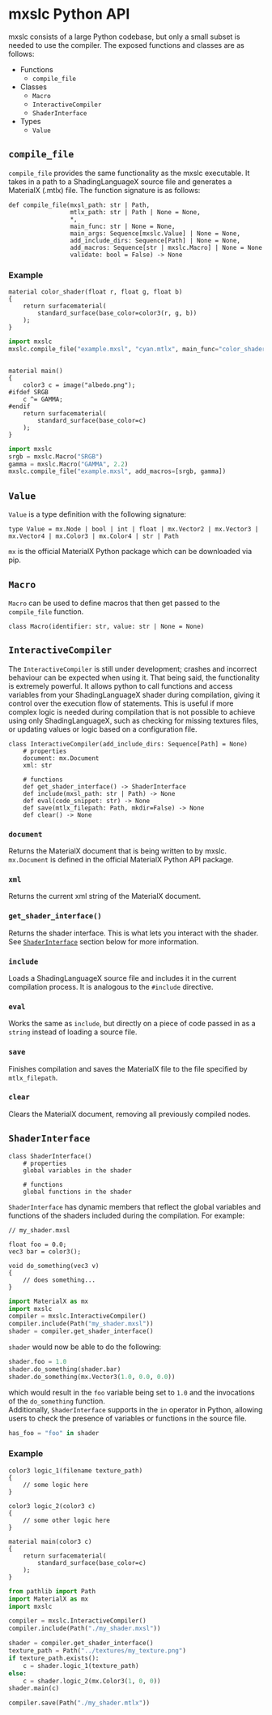 # mxslc Python API

mxslc consists of a large Python codebase, but only a small subset is needed to use the compiler. The exposed functions and classes are as follows:  
* Functions  
  - `compile_file`
* Classes  
  - `Macro`  
  - `InteractiveCompiler`
  - `ShaderInterface`
* Types  
  - `Value`  

## `compile_file`
`compile_file` provides the same functionality as the mxslc executable. It takes in a path to a ShadingLanguageX source file and generates a MaterialX (.mtlx) file. The function signature is as follows:
```
def compile_file(mxsl_path: str | Path,
                 mtlx_path: str | Path | None = None,
                 *,
                 main_func: str | None = None,
                 main_args: Sequence[mxslc.Value] | None = None,
                 add_include_dirs: Sequence[Path] | None = None,
                 add_macros: Sequence[str | mxslc.Macro] | None = None
                 validate: bool = False) -> None
```

### Example

```
material color_shader(float r, float g, float b)
{
    return surfacematerial(
        standard_surface(base_color=color3(r, g, b))
    );
}
```
```python
import mxslc
mxslc.compile_file("example.mxsl", "cyan.mtlx", main_func="color_shader", main_args=[0.0, 1.0, 1.0])
```  

![]()
  
```
material main()
{
    color3 c = image("albedo.png");
#ifdef SRGB
    c ^= GAMMA;
#endif
    return surfacematerial(
        standard_surface(base_color=c)
    );
}
```
```python
import mxslc
srgb = mxslc.Macro("SRGB")
gamma = mxslc.Macro("GAMMA", 2.2)
mxslc.compile_file("example.mxsl", add_macros=[srgb, gamma])
```

## `Value`

`Value` is a type definition with the following signature:
```
type Value = mx.Node | bool | int | float | mx.Vector2 | mx.Vector3 | mx.Vector4 | mx.Color3 | mx.Color4 | str | Path
```
`mx` is the official MaterialX Python package which can be downloaded via pip.

## `Macro`

`Macro` can be used to define macros that then get passed to the `compile_file` function.
```
class Macro(identifier: str, value: str | None = None)
```

## `InteractiveCompiler`

The `InteractiveCompiler` is still under development; crashes and incorrect behaviour can be expected when using it. That being said, the functionality is extremely powerful. It allows python to call functions and access variables from your ShadingLanguageX shader during compilation, giving it control over the execution flow of statements. This is useful if more complex logic is needed during compilation that is not possible to achieve using only ShadingLanguageX, such as checking for missing textures files, or updating values or logic based on a configuration file.
```
class InteractiveCompiler(add_include_dirs: Sequence[Path] = None)
    # properties
    document: mx.Document
    xml: str

    # functions
    def get_shader_interface() -> ShaderInterface
    def include(mxsl_path: str | Path) -> None
    def eval(code_snippet: str) -> None
    def save(mtlx_filepath: Path, mkdir=False) -> None
    def clear() -> None
```

### `document`

Returns the MaterialX document that is being written to by mxslc. `mx.Document` is defined in the official MaterialX Python API package.

### `xml`

Returns the current xml string of the MaterialX document.

### `get_shader_interface()`

Returns the shader interface. This is what lets you interact with the shader. See [`ShaderInterface`](https://github.com/jakethorn/ShadingLanguageX/blob/main/docs/PythonAPI.md#shaderinterface) section below for more information.

### `include`

Loads a ShadingLanguageX source file and includes it in the current compilation process. It is analogous to the `#include` directive.

### `eval`

Works the same as `include`, but directly on a piece of code passed in as a `string` instead of loading a source file.

### `save`

Finishes compilation and saves the MaterialX file to the file specified by `mtlx_filepath`.

### `clear`

Clears the MaterialX document, removing all previously compiled nodes.

## `ShaderInterface`

```
class ShaderInterface()
    # properties
    global variables in the shader

    # functions
    global functions in the shader
```

`ShaderInterface` has dynamic members that reflect the global variables and functions of the shaders included during the compilation. For example:
```
// my_shader.mxsl

float foo = 0.0;
vec3 bar = color3();

void do_something(vec3 v)
{
    // does something...
}
```
```python
import MaterialX as mx
import mxslc
compiler = mxslc.InteractiveCompiler()
compiler.include(Path("my_shader.mxsl"))
shader = compiler.get_shader_interface()
```
`shader` would now be able to do the following:
```python
shader.foo = 1.0
shader.do_something(shader.bar)
shader.do_something(mx.Vector3(1.0, 0.0, 0.0))
```
which would result in the `foo` variable being set to `1.0` and the invocations of the `do_something` function.  
Additionally, `ShaderInterface` supports in the `in` operator in Python, allowing users to check the presence of variables or functions in the source file.
```python
has_foo = "foo" in shader
```

### Example

```
color3 logic_1(filename texture_path)
{
    // some logic here
}

color3 logic_2(color3 c)
{
    // some other logic here
}

material main(color3 c)
{
    return surfacematerial(
        standard_surface(base_color=c)
    );
}
```
```python
from pathlib import Path
import MaterialX as mx
import mxslc

compiler = mxslc.InteractiveCompiler()
compiler.include(Path("./my_shader.mxsl"))

shader = compiler.get_shader_interface()
texture_path = Path("../textures/my_texture.png")
if texture_path.exists():
    c = shader.logic_1(texture_path)
else:
    c = shader.logic_2(mx.Color3(1, 0, 0))
shader.main(c)

compiler.save(Path("./my_shader.mtlx"))
```
